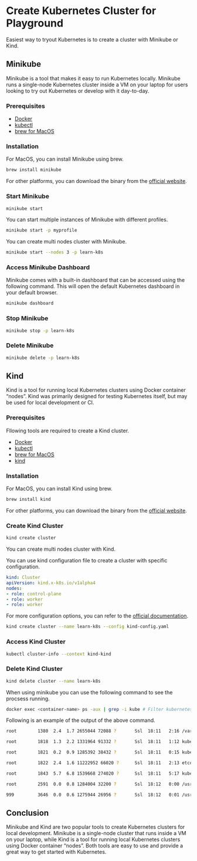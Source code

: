 # Create Kubernetes Cluster for Playground

Easiest way to tryout Kubernetes is to create a cluster with Minikube or Kind.

## Minikube

Minikube is a tool that makes it easy to run Kubernetes locally. Minikube runs a single-node Kubernetes cluster inside a VM on your laptop for users looking to try out Kubernetes or develop with it day-to-day.

### Prerequisites

- [Docker](https://docs.docker.com/get-docker/)
- [kubectl](https://kubernetes.io/docs/tasks/tools/install-kubectl/)
- [brew for MacOS](https://brew.sh/)

### Installation

For MacOS, you can install Minikube using brew.

```bash
brew install minikube
```

For other platforms, you can download the binary from the [official website](https://minikube.sigs.k8s.io/docs/start/).

### Start Minikube

```bash
minikube start
```

You can start multiple instances of Minikube with different profiles.

```bash
minikube start -p myprofile
```

You can create multi nodes cluster with Minikube.

```bash
minikube start --nodes 3 -p learn-k8s
```

### Access Minikube Dashboard

Minikube comes with a built-in dashboard that can be accessed using the following command. This will open the default Kubernetes dashboard in your default browser.

```bash
minikube dashboard
```

### Stop Minikube

```bash
minikube stop -p learn-k8s
```

### Delete Minikube

```bash
minikube delete -p learn-k8s
```

## Kind

Kind is a tool for running local Kubernetes clusters using Docker container “nodes”. Kind was primarily designed for testing Kubernetes itself, but may be used for local development or CI.

### Prerequisites

Fllowing tools are required to create a Kind cluster.

- [Docker](https://docs.docker.com/get-docker/)
- [kubectl](https://kubernetes.io/docs/tasks/tools/install-kubectl/)
- [brew for MacOS](https://brew.sh/)
- [kind](https://kind.sigs.k8s.io/docs/user/quick-start/)


### Installation

For MacOS, you can install Kind using brew.

```bash
brew install kind
```

For other platforms, you can download the binary from the [official website](https://kind.sigs.k8s.io/docs/user/quick-start/).

### Create Kind Cluster

```bash
kind create cluster
```

You can create multi nodes cluster with Kind.

You can use kind configuration file to create a cluster with specific configuration.

```yaml
kind: Cluster
apiVersion: kind.x-k8s.io/v1alpha4
nodes:
- role: control-plane
- role: worker
- role: worker
```
For more configuration options, you can refer to the [official documentation](https://kind.sigs.k8s.io/docs/user/quick-start/).

```bash
kind create cluster --name learn-k8s --config kind-config.yaml
```

### Access Kind Cluster

```bash
kubectl cluster-info --context kind-kind
```

### Delete Kind Cluster

```bash
kind delete cluster --name learn-k8s
```

When using minikube you can use the following command to see the procsess running.

```bash
docker exec <container-name> ps -aux | grep -i kube # Filter kubernetes processes
```
Following is an example of the output of the above command.

```bash
root        1380  2.4  1.7 2655044 72088 ?       Ssl  18:11   2:16 /var/lib/minikube/binaries/v1.30.0/kubelet --bootstrap-kubeconfig=/etc/kubernetes/bootstrap-kubelet.conf --config=/var/lib/kubelet/config.yaml --hostname-override=learn-helm --kubeconfig=/etc/kubernetes/kubelet.conf --node-ip=192.168.85.2

root        1818  1.3  2.2 1331964 91332 ?       Ssl  18:11   1:12 kube-controller-manager --allocate-node-cidrs=true --authentication-kubeconfig=/etc/kubernetes/controller-manager.conf --authorization-kubeconfig=/etc/kubernetes/controller-manager.conf --bind-address=127.0.0.1 --client-ca-file=/var/lib/minikube/certs/ca.crt --cluster-cidr=10.244.0.0/16 --cluster-name=mk --cluster-signing-cert-file=/var/lib/minikube/certs/ca.crt --cluster-signing-key-file=/var/lib/minikube/certs/ca.key --controllers=*,bootstrapsigner,tokencleaner --kubeconfig=/etc/kubernetes/controller-manager.conf --leader-elect=false --requestheader-client-ca-file=/var/lib/minikube/certs/front-proxy-ca.crt --root-ca-file=/var/lib/minikube/certs/ca.crt --service-account-private-key-file=/var/lib/minikube/certs/sa.key --service-cluster-ip-range=10.96.0.0/12 --use-service-account-credentials=true

root        1821  0.2  0.9 1285392 38432 ?       Ssl  18:11   0:15 kube-scheduler --authentication-kubeconfig=/etc/kubernetes/scheduler.conf --authorization-kubeconfig=/etc/kubernetes/scheduler.conf --bind-address=127.0.0.1 --kubeconfig=/etc/kubernetes/scheduler.conf --leader-elect=false

root        1822  2.4  1.6 11222952 66020 ?      Ssl  18:11   2:13 etcd --advertise-client-urls=https://192.168.85.2:2379 --cert-file=/var/lib/minikube/certs/etcd/server.crt --client-cert-auth=true --data-dir=/var/lib/minikube/etcd --experimental-initial-corrupt-check=true --experimental-watch-progress-notify-interval=5s --initial-advertise-peer-urls=https://192.168.85.2:2380 --initial-cluster=learn-helm=https://192.168.85.2:2380 --key-file=/var/lib/minikube/certs/etcd/server.key --listen-client-urls=https://127.0.0.1:2379,https://192.168.85.2:2379 --listen-metrics-urls=http://127.0.0.1:2381 --listen-peer-urls=https://192.168.85.2:2380 --name=learn-helm --peer-cert-file=/var/lib/minikube/certs/etcd/peer.crt --peer-client-cert-auth=true --peer-key-file=/var/lib/minikube/certs/etcd/peer.key --peer-trusted-ca-file=/var/lib/minikube/certs/etcd/ca.crt --proxy-refresh-interval=70000 --snapshot-count=10000 --trusted-ca-file=/var/lib/minikube/certs/etcd/ca.crt

root        1843  5.7  6.8 1539668 274020 ?      Ssl  18:11   5:17 kube-apiserver --advertise-address=192.168.85.2 --allow-privileged=true --authorization-mode=Node,RBAC --client-ca-file=/var/lib/minikube/certs/ca.crt --enable-admission-plugins=NamespaceLifecycle,LimitRanger,ServiceAccount,DefaultStorageClass,DefaultTolerationSeconds,NodeRestriction,MutatingAdmissionWebhook,ValidatingAdmissionWebhook,ResourceQuota --enable-bootstrap-token-auth=true --etcd-cafile=/var/lib/minikube/certs/etcd/ca.crt --etcd-certfile=/var/lib/minikube/certs/apiserver-etcd-client.crt --etcd-keyfile=/var/lib/minikube/certs/apiserver-etcd-client.key --etcd-servers=https://127.0.0.1:2379 --kubelet-client-certificate=/var/lib/minikube/certs/apiserver-kubelet-client.crt --kubelet-client-key=/var/lib/minikube/certs/apiserver-kubelet-client.key --kubelet-preferred-address-types=InternalIP,ExternalIP,Hostname --proxy-client-cert-file=/var/lib/minikube/certs/front-proxy-client.crt --proxy-client-key-file=/var/lib/minikube/certs/front-proxy-client.key --requestheader-allowed-names=front-proxy-client --requestheader-client-ca-file=/var/lib/minikube/certs/front-proxy-ca.crt --requestheader-extra-headers-prefix=X-Remote-Extra- --requestheader-group-headers=X-Remote-Group --requestheader-username-headers=X-Remote-User --secure-port=8443 --service-account-issuer=https://kubernetes.default.svc.cluster.local --service-account-key-file=/var/lib/minikube/certs/sa.pub --service-account-signing-key-file=/var/lib/minikube/certs/sa.key --service-cluster-ip-range=10.96.0.0/12 --tls-cert-file=/var/lib/minikube/certs/apiserver.crt --tls-private-key-file=/var/lib/minikube/certs/apiserver.key

root        2591  0.0  0.8 1284004 32200 ?       Ssl  18:12   0:00 /usr/local/bin/kube-proxy --config=/var/lib/kube-proxy/config.conf --hostname-override=learn-helm

999         3646  0.0  0.6 1275944 26956 ?       Ssl  18:12   0:01 /usr/bin/kube-controllers
```

## Conclusion

Minikube and Kind are two popular tools to create Kubernetes clusters for local development. Minikube is a single-node cluster that runs inside a VM on your laptop, while Kind is a tool for running local Kubernetes clusters using Docker container “nodes”. Both tools are easy to use and provide a great way to get started with Kubernetes.
